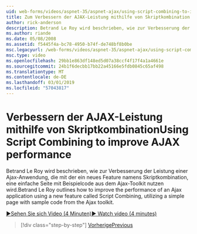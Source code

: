 ```yaml
---
uid: web-forms/videos/aspnet-35/aspnet-ajax/using-script-combining-to-improve-ajax-performance
title: Zum Verbessern der AJAX-Leistung mithilfe von Skriptkombination | Microsoft-Dokumentation
author: rick-anderson
description: Betrand Le Roy wird beschrieben, wie zur Verbesserung der Leistung einer Ajax-Anwendung, die mit der ein neues Feature namens Skriptkombination, nutzen eine einfache Seite mit Samp wird...
ms.author: riande
ms.date: 05/08/2008
ms.assetid: f5445f4a-bc78-4950-b74f-de748bf8b0be
msc.legacyurl: /web-forms/videos/aspnet-35/aspnet-ajax/using-script-combining-to-improve-ajax-performance
msc.type: video
ms.openlocfilehash: 29bb1e863df148ed5d07a38ccf4f17f4a1a4661e
ms.sourcegitcommit: 24b1f6decbb17bb22a45166e5fdb0845c65af498
ms.translationtype: MT
ms.contentlocale: de-DE
ms.lasthandoff: 03/01/2019
ms.locfileid: "57043817"
---
```

<a name="using-script-combining-to-improve-ajax-performance"></a><span data-ttu-id="01a2c-103">Verbessern der AJAX-Leistung mithilfe von Skriptkombination</span><span class="sxs-lookup"><span data-stu-id="01a2c-103">Using Script Combining to improve AJAX performance</span></span>
====================
<span data-ttu-id="01a2c-104">Betrand Le Roy wird beschrieben, wie zur Verbesserung der Leistung einer Ajax-Anwendung, die mit der ein neues Feature namens Skriptkombination, eine einfache Seite mit Beispielcode aus dem Ajax-Toolkit nutzen wird.</span><span class="sxs-lookup"><span data-stu-id="01a2c-104">Betrand Le Roy outlines how to improve the performance of an Ajax application using a new feature called Script Combining, utilizing a simple page with sample code from the Ajax toolkit.</span></span>

[<span data-ttu-id="01a2c-105">&#9654;Sehen Sie sich Video (4 Minuten)</span><span class="sxs-lookup"><span data-stu-id="01a2c-105">&#9654; Watch video (4 minutes)</span></span>](https://channel9.msdn.com/Blogs/ASP-NET-Site-Videos/using-script-combining-to-improve-ajax-performance)

> [!div class="step-by-step"]
> [<span data-ttu-id="01a2c-106">Vorherige</span><span class="sxs-lookup"><span data-stu-id="01a2c-106">Previous</span></span>](introduction-to-aspnet-ajax-history.md)
